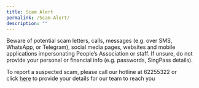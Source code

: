 ```yaml
---
title: Scam Alert
permalink: /Scam-Alert/
description: ""
---
```

Beware of potential scam letters, calls, messages (e.g. over SMS, WhatsApp, or Telegram), social media pages, websites and mobile applications  impersonating People’s Association or staff. If unsure, do not provide your personal or financial info (e.g. passwords, SingPass details).  
  
To report a suspected scam, please call our hotline at 62255322 or click [here](https://form.gov.sg/#!/62e8e68d9b241b001207dbdf) to provide your details for our team to reach you


